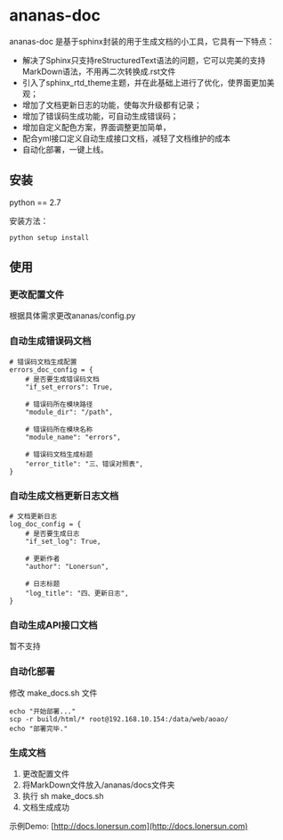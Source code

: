 # ananas-doc

ananas-doc 是基于sphinx封装的用于生成文档的小工具，它具有一下特点：

* 解决了Sphinx只支持reStructuredText语法的问题，它可以完美的支持MarkDown语法，不用再二次转换成.rst文件
* 引入了sphinx_rtd_theme主题，并在此基础上进行了优化，使界面更加美观；
* 增加了文档更新日志的功能，使每次升级都有记录；
* 增加了错误码生成功能，可自动生成错误码；
* 增加自定义配色方案，界面调整更加简单，
* 配合yml接口定义自动生成接口文档，减轻了文档维护的成本
* 自动化部署，一键上线。

## 安装

python == 2.7

安装方法：

```
python setup install

```


## 使用

### 更改配置文件

根据具体需求更改ananas/config.py

### 自动生成错误码文档

```
# 错误码文档生成配置
errors_doc_config = {
    # 是否要生成错误码文档
    "if_set_errors": True,

    # 错误码所在模块路径
    "module_dir": "/path",

    # 错误码所在模块名称
    "module_name": "errors",

    # 错误码文档生成标题
    "error_title": "三、错误对照表",
}
```
### 自动生成文档更新日志文档

```
# 文档更新日志
log_doc_config = {
    # 是否要生成日志
    "if_set_log": True,

    # 更新作者
    "author": "Lonersun",

    # 日志标题
    "log_title": "四、更新日志",
}
```
### 自动生成API接口文档

暂不支持

### 自动化部署

修改 make_docs.sh 文件

```
echo "开始部署..."
scp -r build/html/* root@192.168.10.154:/data/web/aoao/
echo "部署完毕."
```

### 生成文档

1. 更改配置文件
2. 将MarkDown文件放入/ananas/docs文件夹
3. 执行 sh make_docs.sh
4. 文档生成成功


示例Demo: 
[http://docs.lonersun.com](http://docs.lonersun.com)


